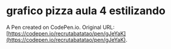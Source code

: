 # grafico pizza aula 4 estilizando

A Pen created on CodePen.io. Original URL: [https://codepen.io/recrutabatatao/pen/gJeYaK](https://codepen.io/recrutabatatao/pen/gJeYaK).


